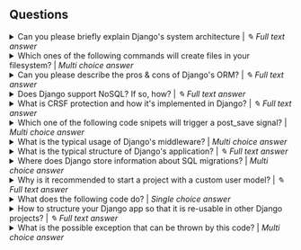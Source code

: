 
## Questions

<details>
<summary>Can you please briefly explain Django's system architecture | <i>✎ Full text answer</i></summary>

</details>

<details>
<summary>Which ones of the following commands will create files in your filesystem? | <i>Multi choice answer</i></summary>

- [x] ./manage.py makemigrations
- [ ] ./manage.py migrate
- [ ] ./manage.py sqlmigrate</details>

<details>
<summary>Can you please describe the pros & cons of Django's ORM? | <i>✎ Full text answer</i></summary>

</details>

<details>
<summary>Does Django support NoSQL? If so, how? | <i>✎ Full text answer</i></summary>

</details>

<details>
<summary>What is CRSF protection and how it's implemented in Django? | <i>✎ Full text answer</i></summary>

</details>

<details>
<summary>Which one of the following code snipets will trigger a post_save signal? | <i>Multi choice answer</i></summary>

- [ ] Code snippet no. 1
- [ ] Code snippet no. 2
- [ ] Both
- [ ] None- Code snippet no. 1
~~~python
User.objects.filter(pk=10).update(name="John")
~~~
- Code snippet no. 2
~~~python
User.objects.get(pk=10).save(name="John")
~~~
</details>

<details>
<summary>What is the typical usage of Django's middleware? | <i>Multi choice answer</i></summary>

- [x] Cross-Site request forgery protection
- [ ] Rendering a template
- [x] Session management
- [x] Authentication handling
- [ ] Querying database</details>

<details>
<summary>What is the typical structure of Django's application? | <i>✎ Full text answer</i></summary>

</details>

<details>
<summary>Where does Django store information about SQL migrations? | <i>Multi choice answer</i></summary>

- [x] Filesystem
- [x] Database
- [ ] Cache</details>

<details>
<summary>Why is it recommended to start a project with a custom user model? | <i>✎ Full text answer</i></summary>

</details>

<details>
<summary>What does the following code do? | <i>Single choice answer</i></summary>

- [ ] Loads all buildings including offices to all_buildings variable
- [x] Throws `AttributeError` exception
~~~python3
from django.db import models

class OfficeBuildingsManager(models.Manager):
    def get_queryset(self):
        return super().get_queryset().filter(building_type='office')

class Building(models.Model):
    offices = OfficeBuildingsManager()

all_buildings = Building.objects.all()
~~~
</details>

<details>
<summary>How to structure your Django app so that it is re-usable in other Django projects? | <i>✎ Full text answer</i></summary>

</details>

<details>
<summary>What is the possible exception that can be thrown by this code? | <i>Multi choice answer</i></summary>

- [x] Company.DoesNotExist
- [ ] IndexError
- [ ] both of these exceptions
- [ ] none of these exceptions~~~python
Company.objects.order_by('created_at')[0:1].get()
~~~
</details>

<details>
<summary>How is Django's admin interface customizable? | <i>✎ Full text answer</i></summary>

</details>

<details>
<summary>What is a Meta class on Django's models and what do we use it for? | <i>✎ Full text answer</i></summary>

</details>

<details>
<summary>What is Django REST framework and how does it work? | <i>✎ Full text answer</i></summary>

</details>
